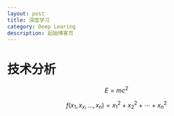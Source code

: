 ```yaml
---
layout: post
title: 深度学习
category: Deep Learing 
description: 起始博客页
---
```



# 技术分析

$$ E=mc^2 $$

$$ f(x_1,x_x,\ldots,x_n) = x_1^2 + x_2^2 + \cdots + x_n^2 $$
